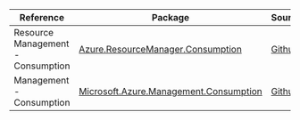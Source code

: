 | Reference | Package | Source |
|---|---|---|
|Resource Management - Consumption|[Azure.ResourceManager.Consumption](https://www.nuget.org/packages/Azure.ResourceManager.Consumption)|[Github](https://github.com/Azure/azure-sdk-for-net/blob/main/sdk/consumption/Azure.ResourceManager.Consumption)|
|Management - Consumption|[Microsoft.Azure.Management.Consumption](https://www.nuget.org/packages/Microsoft.Azure.Management.Consumption)|[Github](https://github.com/Azure/azure-sdk-for-net)|
